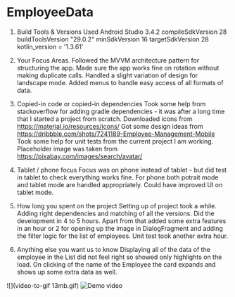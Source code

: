# EmployeeData

1. Build Tools & Versions Used
	Android Studio 3.4.2
	compileSdkVersion 28
    buildToolsVersion "29.0.2"
    minSdkVersion 16
    targetSdkVersion 28
    kotlin_version = '1.3.61'
	
2. Your Focus Areas.
	Followed the MVVM architecture pattern for structuring the app. Made sure the app works fine on rotation without making duplicate calls. Handled a slight variation of design for landscape mode. 
	Added menus to handle easy access of all formats of data.

3. Copied-in code or copied-in dependencies
	Took some help from stackoverflow for adding gradle dependencies - it was after a long time that I started a project from scratch.
	Downloaded icons from https://material.io/resources/icons/
	Got some design ideas from https://dribbble.com/shots/7241189-Employee-Management-Mobile
	Took some help for unit tests from the current project I am working.
	Placeholder image was taken from https://pixabay.com/images/search/avatar/

4. Tablet / phone focus
	Focus was on phone instead of tablet - but did test in tablet to check everything works fine. For phone both potrait mode and tablet mode are handled appropriately.
	Could have improved UI on tablet mode.

5. How long you spent on the project
	Setting up of project took a while. Adding right dependencies and matching of all the versions. 
	Did the development in 4 to 5 hours. 
	Apart from that added some extra features in an hour or 2 for opening up the image in DialogFragment and adding the filter logic for the list of employees. Unit test took another extra hour.

6. Anything else you want us to know
	Displaying all of the data of the employee in the List did not feel right so showed only highlights on the load. On clicking of the name of the Employee the card expands and shows up some extra data as well.

![](video-to-gif 13mb.gif)
![Demo video](demoVideo.gif)
